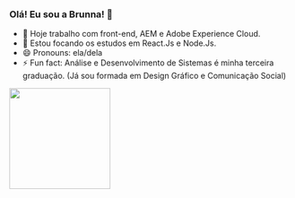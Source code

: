 ### Olá! Eu sou a Brunna! 👋

- 🔭 Hoje trabalho com front-end, AEM e Adobe Experience Cloud.
- 🌱 Estou focando os estudos em React.Js e Node.Js.
- 😄 Pronouns: ela/dela
- ⚡ Fun fact: Análise e Desenvolvimento de Sistemas é minha terceira graduação. (Já sou formada em Design Gráfico e Comunicação Social)

<div>
 <img height="180em" src="https://github-readme-stats.vercel.app/api?username=Brunnalage)](https://github.com/Brunnalage/github-readme-stats"/>
</div>
